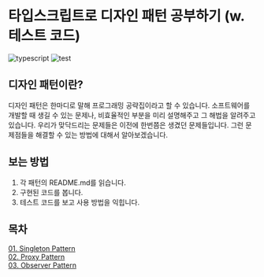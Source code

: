 # 타입스크립트로 디자인 패턴 공부하기 (w.테스트 코드)

<img alt="typescript" src="https://img.shields.io/badge/TypeScript-000?&style=for-the-badge&logo=typescript&logoColor=3178C6" /> ![test](https://github.com/Jtree03/design-patterns-ts/actions/workflows/test.yml/badge.svg)

## 디자인 패턴이란?

디자인 패턴은 한마디로 말해 프로그래밍 공략집이라고 할 수 있습니다.
소프트웨어를 개발할 때 생길 수 있는 문제나,
비효율적인 부분을 미리 설명해주고 그 해법을 알려주고 있습니다.
우리가 맞닥드리는 문제들은 이전에 한번쯤은 생겼던 문제들입니다.
그런 문제점들을 해결할 수 있는 방법에 대해서 알아보겠습니다.

## 보는 방법

1. 각 패턴의 README.md를 읽습니다.
2. 구현된 코드를 봅니다.
3. 테스트 코드를 보고 사용 방법을 익힙니다.

## 목차

[01. Singleton Pattern](https://github.com/Jtree03/design-patterns-ts/tree/main/design-patterns/01.%20singleton)  
[02. Proxy Pattern](https://github.com/Jtree03/design-patterns-ts/tree/main/design-patterns/02.%20proxy)  
[03. Observer Pattern](https://github.com/Jtree03/design-patterns-ts/tree/main/design-patterns/03.%20observer)
